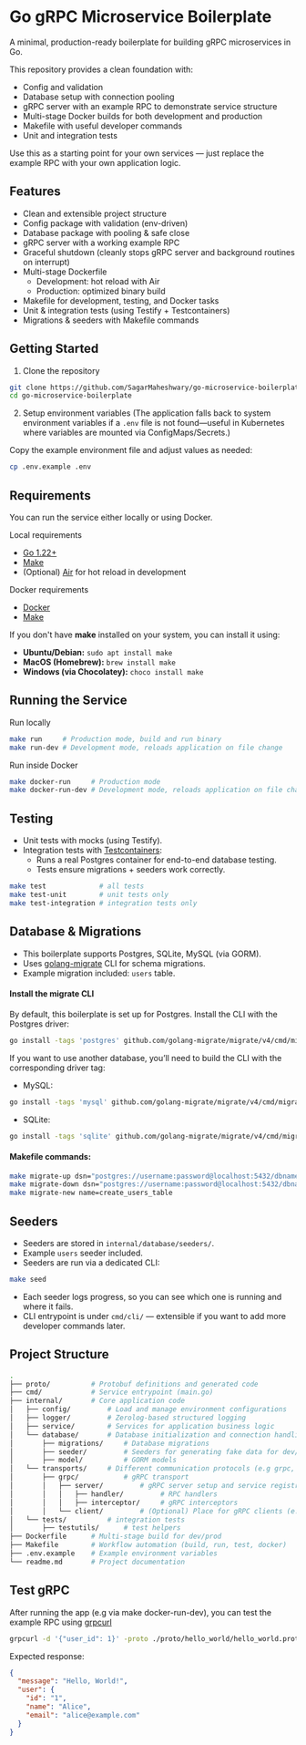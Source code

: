 # Go gRPC Microservice Boilerplate

A minimal, production-ready boilerplate for building gRPC microservices in Go.

This repository provides a clean foundation with:

- Config and validation
- Database setup with connection pooling
- gRPC server with an example RPC to demonstrate service structure
- Multi-stage Docker builds for both development and production
- Makefile with useful developer commands
- Unit and integration tests

Use this as a starting point for your own services — just replace the example RPC with your own application logic.

## Features

- Clean and extensible project structure
- Config package with validation (env-driven)
- Database package with pooling & safe close
- gRPC server with a working example RPC
- Graceful shutdown (cleanly stops gRPC server and background routines on interrupt)
- Multi-stage Dockerfile
  - Development: hot reload with Air
  - Production: optimized binary build
- Makefile for development, testing, and Docker tasks
- Unit & integration tests (using Testify + Testcontainers)
- Migrations & seeders with Makefile commands

## Getting Started

1. Clone the repository

```bash
git clone https://github.com/SagarMaheshwary/go-microservice-boilerplate.git
cd go-microservice-boilerplate
```

2. Setup environment variables (The application falls back to system environment variables if a `.env` file is not found—useful in Kubernetes where variables are mounted via ConfigMaps/Secrets.)

Copy the example environment file and adjust values as needed:

```bash
cp .env.example .env
```

## Requirements

You can run the service either locally or using Docker.

Local requirements

- [Go 1.22+](https://go.dev/dl/)
- [Make](https://www.gnu.org/software/make/)
- (Optional) [Air](https://github.com/air-verse/air?tab=readme-ov-file#via-go-install-recommended) for hot reload in development

Docker requirements

- [Docker](https://docs.docker.com/get-docker/)
- [Make](https://www.gnu.org/software/make/)

If you don't have **make** installed on your system, you can install it using:

- **Ubuntu/Debian:** `sudo apt install make`
- **MacOS (Homebrew):** `brew install make`
- **Windows (via Chocolatey):** `choco install make`

## Running the Service

Run locally

```bash
make run     # Production mode, build and run binary
make run-dev # Development mode, reloads application on file change
```

Run inside Docker

```bash
make docker-run     # Production mode
make docker-run-dev # Development mode, reloads application on file change
```

## Testing

- Unit tests with mocks (using Testify).
- Integration tests with [Testcontainers](https://github.com/testcontainers/testcontainers-go):
  - Runs a real Postgres container for end-to-end database testing.
  - Tests ensure migrations + seeders work correctly.

```bash
make test             # all tests
make test-unit        # unit tests only
make test-integration # integration tests only
```

## Database & Migrations

- This boilerplate supports Postgres, SQLite, MySQL (via GORM).
- Uses [golang-migrate](https://github.com/golang-migrate/migrate) CLI for schema migrations.
- Example migration included: `users` table.

#### Install the migrate CLI

By default, this boilerplate is set up for Postgres.
Install the CLI with the Postgres driver:

```bash
go install -tags 'postgres' github.com/golang-migrate/migrate/v4/cmd/migrate@latest
```

If you want to use another database, you’ll need to build the CLI with the corresponding driver tag:

- MySQL:

```bash
go install -tags 'mysql' github.com/golang-migrate/migrate/v4/cmd/migrate@latest
```

- SQLite:

```bash
go install -tags 'sqlite' github.com/golang-migrate/migrate/v4/cmd/migrate@latest
```

#### Makefile commands:

```bash
make migrate-up dsn="postgres://username:password@localhost:5432/dbname?sslmode=disable"    # Apply migrations
make migrate-down dsn="postgres://username:password@localhost:5432/dbname?sslmode=disable"  # Rollback migrations
make migrate-new name=create_users_table                                                    # Create a new migration file
```

## Seeders

- Seeders are stored in `internal/database/seeders/`.
- Example `users` seeder included.
- Seeders are run via a dedicated CLI:

```bash
make seed
```

- Each seeder logs progress, so you can see which one is running and where it fails.
- CLI entrypoint is under `cmd/cli/` — extensible if you want to add more developer commands later.

## Project Structure

```bash
.
├── proto/          # Protobuf definitions and generated code
├── cmd/            # Service entrypoint (main.go)
├── internal/       # Core application code
│   ├── config/         # Load and manage environment configurations
│   ├── logger/         # Zerolog-based structured logging
│   ├── service/        # Services for application business logic
│   └── database/       # Database initialization and connection handling
│       ├── migrations/     # Database migrations
│       ├── seeder/         # Seeders for generating fake data for dev/test
│       ├── model/          # GORM models
│   └── transports/     # Different communication protocols (e.g grpc, http, websocket). Each protocol can include both server/ and client/ implementations to keep responsibilities organized.
│       ├── grpc/           # gRPC transport
│       │   ├── server/         # gRPC server setup and service registration
│       │   │   ├── handler/         # RPC handlers
│       │   │   ├── interceptor/     # gRPC interceptors
│       │   └── client/         # (Optional) Place for gRPC clients (e.g., microservice-to-microservice communication)
│   └── tests/          # integration tests
│       ├── testutils/      # test helpers
├── Dockerfile      # Multi-stage build for dev/prod
├── Makefile        # Workflow automation (build, run, test, docker)
├── .env.example    # Example environment variables
└── readme.md       # Project documentation
```

## Test gRPC

After running the app (e.g via make docker-run-dev), you can test the example RPC using [grpcurl](https://github.com/fullstorydev/grpcurl)

```bash
grpcurl -d '{"user_id": 1}' -proto ./proto/hello_world/hello_world.proto -plaintext localhost:5000 hello_world.Greeter/SayHello
```

Expected response:

```json
{
  "message": "Hello, World!",
  "user": {
    "id": "1",
    "name": "Alice",
    "email": "alice@example.com"
  }
}
```
